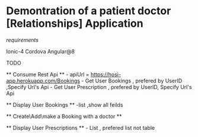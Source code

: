 # Demontration of a patient doctor [Relationships] Application

*requirements*

Ionic-4 Cordova Angular@8

TODO

** Consume Rest Api **
    - apiUrl = https://hosi-app.herokuapp.com/Bookings
    - Get User Bookings , prefered by UserID ,Specify Url's Api
    - Get User Prescription , prefered by UserID, Specify Url's Api

** Display User Bookings **
    -list ,show all feilds

** Create\Add\make a Booking with a doctor **

** Display User Prescriptions **
    - List , prefered list not table
